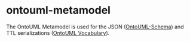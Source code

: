 # ontouml-metamodel

The OntoUML Metamodel is used for the JSON ([OntoUML-Schema]([url](https://github.com/OntoUML/ontouml-schema))) and TTL serializations ([OntoUML Vocabulary]([url](https://github.com/OntoUML/ontouml-vocabulary))).
